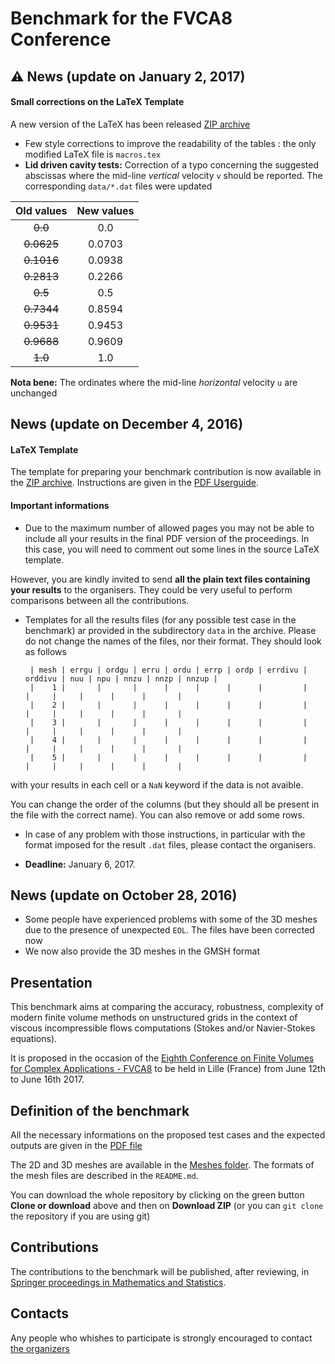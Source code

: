 # Benchmark for the FVCA8 Conference

## :warning: News (update on January 2, 2017)

#### Small corrections on the LaTeX Template

A new version of the LaTeX has been released [ZIP archive](benchmark_FVCA8_template.zip)

  * Few style corrections to improve the readability of the tables : the only modified LaTeX file is  `macros.tex` 
  * **Lid driven cavity tests:** Correction of a typo concerning the suggested abscissas where the mid-line *vertical* velocity `v` should be reported. The corresponding `data/*.dat` files were updated

|Old values | New values |
|:---------:|:----------:|
|~~0.0~~    |   0.0      |
|~~0.0625~~ |   0.0703   |
|~~0.1016~~ |   0.0938   |
|~~0.2813~~ |   0.2266   |
|~~0.5~~    |   0.5      |
|~~0.7344~~ |   0.8594   |
|~~0.9531~~ |   0.9453   |
|~~0.9688~~ |   0.9609   |
|~~1.0~~    |   1.0      |

   **Nota bene:** The ordinates where the mid-line *horizontal* velocity `u` are unchanged


## News (update on December 4, 2016)


#### LaTeX Template

 The template for preparing your benchmark contribution is now available in the [ZIP archive](benchmark_FVCA8_template.zip).  Instructions are given in the [PDF Userguide](benchmark_FVCA8_userguide.pdf).
 
#### Important informations

 * Due to the maximum number of allowed pages you may not be able to include all your results in the final PDF version of the proceedings. In this case, you will need to comment out some lines in the source LaTeX template.
 
  However, you are kindly invited to send **all the plain text files containing your results** to the organisers. They could be very useful to perform comparisons between all the contributions. 
  
 * Templates for all the results files (for any possible test case in the benchmark) ar provided in the subdirectory `data` in the archive. Please do not change the names of the files, nor their format. They should look as follows
 
    
        | mesh | errgu | ordgu | erru | ordu | errp | ordp | errdivu | orddivu | nuu | npu | nnzu | nnzp | nnzup |
        |    1 |       |       |      |      |      |      |         |         |     |     |      |      |       |
        |    2 |       |       |      |      |      |      |         |         |     |     |      |      |       |
        |    3 |       |       |      |      |      |      |         |         |     |     |      |      |       |
        |    4 |       |       |      |      |      |      |         |         |     |     |      |      |       |
        |    5 |       |       |      |      |      |      |         |         |     |     |      |      |       |

 with your results in each cell or a `NaN` keyword if the data is not avaible.
 
 You can change the order of the columns (but they should all be present in the file with the correct name). You can also remove or add some rows.


 * In case of any problem with those instructions, in particular with the format imposed for the result `.dat` files, please contact the organisers.
 
 * **Deadline:**  January 6, 2017.



## News (update on October 28, 2016)

 * Some people have experienced problems with some of the 3D meshes due to the presence of unexpected `EOL`. The files have been corrected now
 * We now also provide the 3D meshes in the GMSH format

## Presentation

This benchmark aims at comparing the accuracy, robustness, complexity of modern finite volume methods on unstructured grids in the context of viscous incompressible flows computations (Stokes and/or Navier-Stokes equations).

It is proposed in the occasion of the [Eighth Conference on Finite Volumes for Complex Applications - FVCA8](https://indico.math.cnrs.fr/event/1299/) to be held in Lille (France) from June 12th to June 16th 2017.

## Definition of the benchmark

All the necessary informations on the proposed test cases and the expected outputs are given in the [PDF file](Benchmark.pdf)

The 2D and 3D meshes are available in the [Meshes folder](Meshes). The formats of the mesh files are described in the `README.md`.

You can download the whole repository by clicking on the green button **Clone or download** above and then on **Download ZIP** (or you can `git clone` the repository if you are using git)

## Contributions

The contributions to the benchmark will be published, after reviewing, in [Springer proceedings in Mathematics and Statistics](http://www.springer.com/series/10533).

## Contacts

Any people who whishes to participate is strongly encouraged to contact [the organizers](mailto:fvca8-benchmark@univ-lille1.fr)

